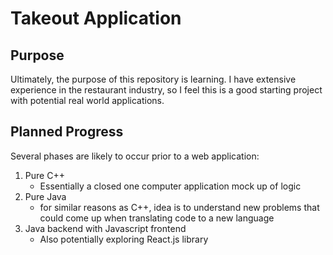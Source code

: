 # Takeout Application

## Purpose
Ultimately, the purpose of this repository is learning.  I have extensive experience in the restaurant industry, so I feel this is a good starting project with potential real world applications.

## Planned Progress

Several phases are likely to occur prior to a web application:

1. Pure C++
    * Essentially a closed one computer application mock up of logic
2. Pure Java
    * for similar reasons as C++, idea is to understand new problems that could come up when translating code to a new language
3. Java backend with Javascript frontend
    * Also potentially exploring React.js library